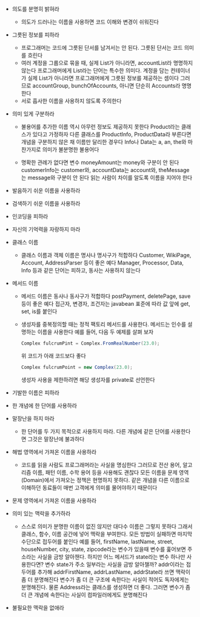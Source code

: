 - 의도를 분명히 밝혀라

  - 의도가 드러나는 이름을 사용하면 코드 이해와 변경이 쉬워진다

- 그릇된 정보를 피하라

  - 프로그래머는 코드에 그릇된 단서를 남겨서는 안 된다. 그릇된 단서는 코드 의미를 흐린다
  - 여러 계정을 그룹으로 묶을 때, 실제 List가 아니라면, accountList라 명명하지 않는다
    프로그래머에게 List라는 단어는 특수한 의미다.
    계정을 담는 컨테이너가 실제 List가 아니라면 프로그래머에게 그릇된 정보를 제공하는 셈이다
    그러므로 accountGroup, bunchOfAccounts, 아니면 단순히 Accounts라 명명한다
  - 서로 흡사한 이름을 사용하지 않도록 주의한다

- 의미 있게 구분하라

  - 불용어를 추가한 이름 역시 아무런 정보도 제공하지 못한다
    Product라는 클래스가 있다고 가정하자
    다른 클래스를 ProductInfo, ProductData라 부른다면 개념을 구분하지 않은 채 이름만 달리한 경우다
    Info나 Data는 a, an, the와 마찬가지로 의미가 불분명한 불용어다

  - 명확한 관례가 없다면 변수 moneyAmount는 money와 구분이 안 된다
    customerInfo는 customer와, accountData는 account와, theMessage는 message와 구분이 안 된다
    읽는 사람이 차이를 알도록 이름을 지어야 한다

- 발음하기 쉬운 이름을 사용하라

- 검색하기 쉬운 이름을 사용하라

- 인코딩을 피하라

- 자신의 기억력을 자랑하지 마라

- 클래스 이름

  - 클래스 이름과 객체 이름은 명사나 명사구가 적합하다
    Customer, WikiPage, Account, AddressParser 등이 좋은 예다
    Manager, Processor, Data, Info 등과 같은 단어는 피하고, 동사는 사용하지 않는다

- 메서드 이름

  - 메서드 이름은 동사나 동사구가 적합하다
    postPayment, deletePage, save 등이 좋은 예다
    접근자, 변경자, 조건자는 javabean 표준에 따라 값 앞에 get, set, is를 붙인다

  - 생성자를 중복정의할 때는 정적 팩토리 메서드를 사용한다.
    메서드는 인수를 설명하는 이름을 사용한다
    예를 들어, 다음 두 예제를 살펴 보자

    ```java
    Complex fulcrumPint = Complex.FromRealNumber(23.0);
    ```

    위 코드가 아래 코드보다 좋다
    ```java
    Complex fulcrumPoint = new Complex(23.0);
    ```

    생성자 사용을 제한하려면 해당 생성자를 private로 선언한다

- 기발한 이름은 피하라

- 한 개념에 한 단어를 사용하라

- 말장난을 하지 마라

  - 한 단어를 두 가지 목적으로 사용하지 마라. 다른 개념에 같은 단어를 사용한다면 그것은 말장난에 불과하다

- 해법 영역에서 가져온 이름을 사용하라

  - 코드를 읽을 사람도 프로그래머라는 사실을 명심한다
    그러므로 전산 용어, 알고리즘 이름, 패턴 이름, 수학 용어 등을 사용해도 괜찮다
    모든 이름을 문제 영역(Domain)에서 가져오는 정책은 현명하지 못하다.
    같은 개념을 다른 이름으로 이해하던 동료들이 매번 고객에게 의미를 물어야하기 때문이다

- 문제 영역에서 가져온 이름을 사용하라

- 의미 있는 맥락을 추가하라

  - 스스로 의미가 분명한 이름이 없진 않지만 대다수 이름은 그렇지 못하다
    그래서 클래스, 함수, 이름 공간에 넣어 맥락을 부여한다.
    모든 방법이 실패하면 마지막 수단으로 접두어를 붙인다
    예를 들어, firstName, lastName, street, houseNumber, city, state, zipcode라는 변수가 있을때 변수를 훑어보면 주소라는 사실을 금방 알아챈다.
    하지만 어느 메서드가 state라는 변수 하나만 사용한다면? 변수 state가 주소 일부라는 사실을 금방 알아챌까?
    addr이라는 접두어를 추가해 addrFirstName, addrLastName, addrState라 쓰면 맥락이 좀 더 분명해진다
    변수가 좀 더 큰 구조에 속한다는 사실이 적어도 독자에게는 분명해진다.
    물론 Address라는 클래스를 생성하면 더 좋다. 그러면 변수가 좀 더 큰 개념에 속한다는 사실이 컴파일러에게도 분명해진다

- 불필요한 맥락을 없애라